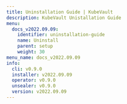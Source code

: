 ```yaml
---
title: Uninstallation Guide | KubeVault
description: KubeVault Unistallation Guide
menu:
  docs_v2022.09.09:
    identifier: uninstallation-guide
    name: Uninstall
    parent: setup
    weight: 30
menu_name: docs_v2022.09.09
info:
  cli: v0.9.0
  installer: v2022.09.09
  operator: v0.9.0
  unsealer: v0.9.0
  version: v2022.09.09
---
```


